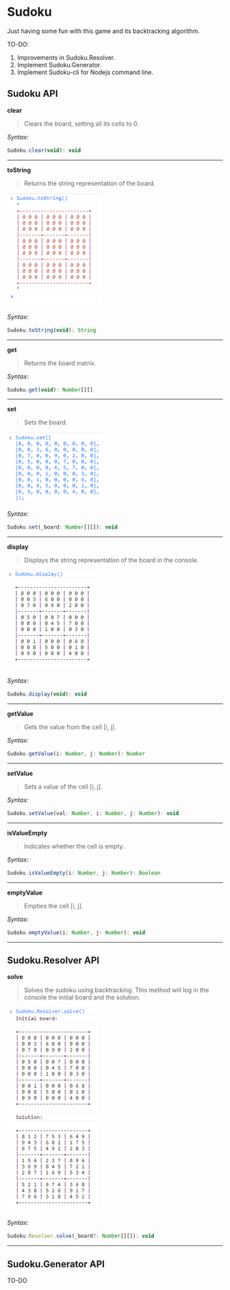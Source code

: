# Sudoku
Just having some fun with this game and its backtracking algorithm.

TO-DO:

1. Improvements in Sudoku.Resolver.
2. Implement Sudoku.Generator.
3. Implement Sudoku-cli for Nodejs command line.

## Sudoku API

**clear**

> Clears the board, setting all its cells to 0.

_Syntax:_
```javascript
Sudoku.clear(void): void
```
---

**toString**

> Returns the string representation of the board.

<img src="resources/Sudoku_toString.png" alt="Sudoku.toString()" />

_Syntax:_
```javascript
Sudoku.toString(void): String
```
---

**get**

> Returns the board matrix.

_Syntax:_
```javascript
Sudoku.get(void): Number[][]
```
---

**set**

> Sets the board.

<img src="resources/Sudoku_set.png" alt="Sudoku.set([...])" />

_Syntax:_
```javascript
Sudoku.set(_board: Number[][]): void
```
---

**display**

> Displays the string representation of the board in the console.

<img src="resources/Sudoku_display.png" alt="Sudoku.display()" />

_Syntax:_
```javascript
Sudoku.display(void): void
```
---

**getValue**

> Gets the value from the cell [i, j].

_Syntax:_
```javascript
Sudoku.getValue(i: Number, j: Number): Number
```
---

**setValue**

> Sets a value of the cell [i, j].

_Syntax:_
```javascript
Sudoku.setValue(val: Number, i: Number, j: Number): void
```
---

**isValueEmpty**

> Indicates whether the cell is empty.

_Syntax:_
```javascript
Sudoku.isValueEmpty(i: Number, j: Number): Boolean
```
---

**emptyValue**

> Empties the cell [i, j].

_Syntax:_
```javascript
Sudoku.emptyValue(i: Number, j: Number): void
```
---

## Sudoku.Resolver API

**solve**

> Solves the sudoku using backtracking. This method will log in the console the initial board and the solution.

<img src="resources/Sudoku_Resolver_solve.png" alt="Sudoku.Resolver.solve()" />

_Syntax:_
```javascript
Sudoku.Resolver.solve(_board?: Number[][]): void
```
---

## Sudoku.Generator API

TO-DO